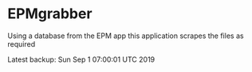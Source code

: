 # EPMgrabber
Using a database from the EPM app this application scrapes the files as required


Latest backup: Sun Sep 1 07:00:01 UTC 2019

